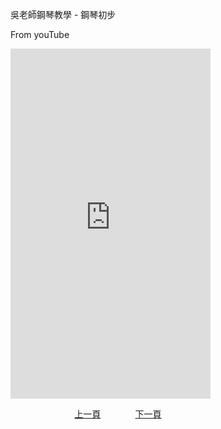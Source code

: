 ﻿---
---
吳老師鋼琴教學 - 鋼琴初步

From youTube
<iframe width="320" height="560" src="https://www.youtube.com/embed/VvqL_rvC2RQ" title="鋼琴初步" frameborder="0" allow="accelerometer; autoplay; clipboard-write; encrypted-media; gyroscope; picture-in-picture; web-share" allowfullscreen></iframe>

&nbsp;&nbsp;&nbsp;&nbsp;&nbsp;&nbsp;&nbsp;&nbsp;&nbsp;&nbsp;&nbsp;&nbsp;
&nbsp;&nbsp;&nbsp;&nbsp;&nbsp;&nbsp;&nbsp;&nbsp;&nbsp;&nbsp;&nbsp;&nbsp;
[上一頁](Tutor)
&nbsp;&nbsp;&nbsp;&nbsp;&nbsp;&nbsp;&nbsp;&nbsp;&nbsp;&nbsp;&nbsp;&nbsp;
[下一頁](T-DoReMiFaSolLaSi)






